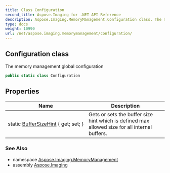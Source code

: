 ```yaml
---
title: Class Configuration
second_title: Aspose.Imaging for .NET API Reference
description: Aspose.Imaging.MemoryManagement.Configuration class. The memory management global configuration
type: docs
weight: 10990
url: /net/aspose.imaging.memorymanagement/configuration/
---
```

## Configuration class

The memory management global configuration

```csharp
public static class Configuration
```

## Properties

| Name | Description |
| --- | --- |
| static [BufferSizeHint](../../aspose.imaging.memorymanagement/configuration/buffersizehint/) { get; set; } | Gets or sets the buffer size hint which is defined max allowed size for all internal buffers. |

### See Also

* namespace [Aspose.Imaging.MemoryManagement](../../aspose.imaging.memorymanagement/)
* assembly [Aspose.Imaging](../../)


